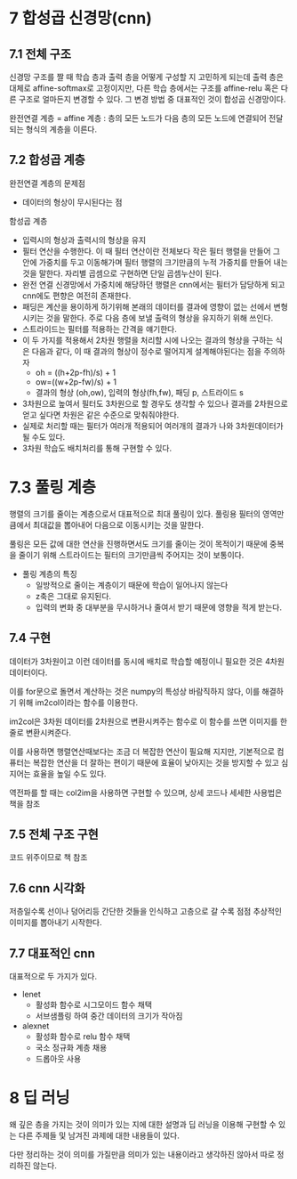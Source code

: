 # 7 합성곱 신경망(cnn)

## 7.1 전체 구조

신경망 구조를 짤 때 학습 층과 출력 층을 어떻게 구성할 지 고민하게 되는데 출력 층은 대체로 affine-softmax로 고정이지만, 다른 학습 층에서는 구조를 affine-relu 혹은 다른 구조로 얼마든지 변경할 수 있다. 그 변경 방법 중 대표적인 것이 합성곱 신경망이다.

완전연결 계층 = affine 계층 : 층의 모든 노드가 다음 층의 모든 노드에 연결되어 전달되는 형식의 계층을 이른다.

## 7.2 합성곱 계층

완전연결 계층의 문제점 

- 데이터의 형상이 무시된다는 점

함성곱 계층

- 입력시의 형상과 출력시의 형상을 유지
- 필터 연산을 수행한다. 이 때 필터 연산이란 전체보다 작은 필터 행렬을 만들어 그 안에 가중치를 두고 이동해가며 필터 행렬의 크기만큼의 누적 가중치를 만들어 내는 것을 말한다. 자리별 곱셈으로 구현하면 단일 곱셈누산이 된다.
- 완전 연결 신경망에서 가중치에 해당하던 행렬은 cnn에서는 필터가 담당하게 되고 cnn에도 편향은 여전히 존재한다.
- 패딩은 계산을 용이하게 하기위해 본래의 데이터를 결과에 영향이 없는 선에서 변형시키는 것을 말한다. 주로 다음 층에 보낼 출력의 형상을 유지하기 위해 쓰인다.
- 스트라이드는 필터를 적용하는 간격을 얘기한다.
- 이 두 가지를 적용해서 2차원 행렬을 처리할 시에 나오는 결과의 형상을 구하는 식은 다음과 같다, 이 때 결과의 형상이 정수로 떨어지게 설계해야된다는 점을 주의하자
  - oh = ((h+2p-fh)/s) + 1
  - ow=((w+2p-fw)/s) + 1
  - 결과의 형상 (oh,ow), 입력의 형상(fh,fw), 패딩 p, 스트라이드 s
- 3차원으로 높여서 필터도 3차원으로 할 경우도 생각할 수 있으나 결과를 2차원으로 얻고 싶다면 차원은 같은 수준으로 맞춰줘야한다.
- 실제로 처리할 때는 필터가 여러개 적용되어 여러개의 결과가 나와 3차원데이터가 될 수도 있다.
- 3차원 학습도 배치처리를 통해 구현할 수 있다.

# 7.3 풀링 계층

행렬의 크기를 줄이는 계층으로서 대표적으로 최대 풀링이 있다. 풀링용 필터의 영역만큼에서 최대값을 뽑아내어 다음으로 이동시키는 것을 말한다.

풀링은 모든 값에 대한 연산을 진행하면서도 크기를 줄이는 것이 목적이기 때문에 중복을 줄이기 위해 스트라이드는 필터의 크기만큼씩 주어지는 것이 보통이다.

- 풀링 계층의 특징
  - 일방적으로 줄이는 계층이기 때문에 학습이 일어나지 않는다
  - z축은 그대로 유지된다.
  - 입력의 변화 중 대부분을 무시하거나 줄여서 받기 때문에 영향을 적게 받는다.

## 7.4 구현

데이터가 3차원이고 이런 데이터를 동시에 배치로 학습할 예정이니 필요한 것은 4차원 데이터이다.

이를 for문으로 돌면서 계산하는 것은 numpy의 특성상 바람직하지 않다, 이를 해결하기 위해 im2col이라는 함수를 이용한다.

im2col은 3차원 데이터를 2차원으로 변환시켜주는 함수로 이 함수를 쓰면 이미지를 한 줄로 변환시켜준다.

이를 사용하면 행렬연산때보다는 조금 더 복잡한 연산이 필요해 지지만, 기본적으로 컴퓨터는 복잡한 연산을 더 잘하는 편이기 때문에 효율이 낮아지는 것을 방지할 수 있고 심지어는 효율을 높일 수도 있다.

역전파를 할 때는 col2im을 사용하면 구현할 수 있으며, 상세 코드나 세세한 사용법은 책을 참조

## 7.5 전체 구조 구현

코드 위주이므로 책 참조

## 7.6 cnn 시각화

저층일수록 선이나 덩어리등 간단한 것들을 인식하고 고층으로 갈 수록 점점 추상적인 이미지를 뽑아내기 시작한다.

## 7.7 대표적인 cnn

대표적으로 두 가지가 있다.

- lenet
  - 활성화 함수로 시그모이드 함수 채택
  - 서브샘플링 하여 중간 데이터의 크기가 작아짐
- alexnet
  - 활성화 함수로 relu 함수 채택
  - 국소 정규화 계층 채용
  - 드롭아웃 사용

# 8 딥 러닝

왜 깊은 층을 가지는 것이 의미가 있는 지에 대한 설명과 딥 러닝을 이용해 구현할 수 있는 다른 주제들 및 남겨진 과제에 대한 내용들이 있다.

다만 정리하는 것이 의미를 가질만큼 의미가 있는 내용이라고 생각하진 않아서 따로 정리하진 않는다.